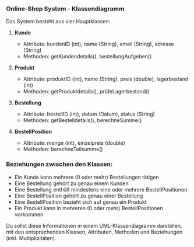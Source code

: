 ### Online-Shop System - Klassendiagramm

Das System besteht aus vier Hauptklassen:

1. **Kunde**
    
    - Attribute: kundenID (int), name (String), email (String), adresse (String)
    - Methoden: getKundendetails(), bestellungAufgeben()
2. **Produkt**
    
    - Attribute: produktID (int), name (String), preis (double), lagerbestand (int)
    - Methoden: getProduktdetails(), prüfeLagerbestand()
3. **Bestellung**
    
    - Attribute: bestellID (int), datum (Datum), status (String)
    - Methoden: getBestelldetails(), berechneSumme()
4. **BestellPosition**
    
    - Attribute: menge (int), einzelpreis (double)
    - Methoden: berechneTeilsumme()

### Beziehungen zwischen den Klassen:

- Ein Kunde kann mehrere (0 oder mehr) Bestellungen tätigen
- Eine Bestellung gehört zu genau einem Kunden
- Eine Bestellung enthält mindestens eine oder mehrere BestellPositionen
- Eine BestellPosition gehört zu genau einer Bestellung
- Eine BestellPosition bezieht sich auf genau ein Produkt
- Ein Produkt kann in mehreren (0 oder mehr) BestellPositionen vorkommen

Du sollst diese Informationen in einem UML-Klassendiagramm darstellen, mit den entsprechenden Klassen, Attributen, Methoden und Beziehungen (inkl. Multiplizitäten).